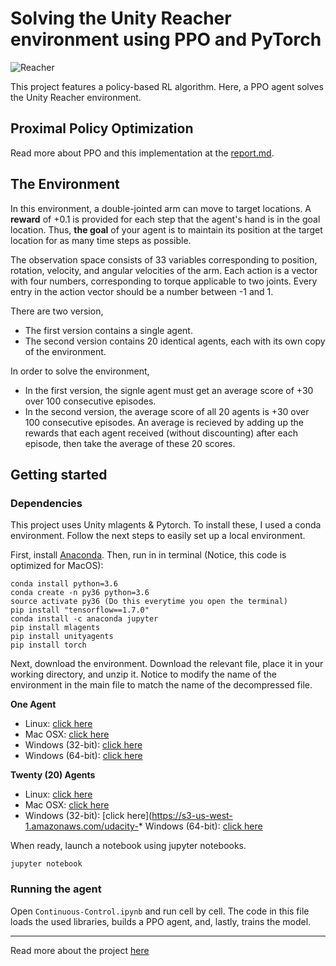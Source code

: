 
# Solving the Unity Reacher environment using PPO and PyTorch

![Reacher](https://github.com/karnigili/ReinforcementLearning/blob/master/Udacity-Deep-RL/PPO/Reacher.gif)

This project features a policy-based RL algorithm. Here, a PPO agent solves the Unity Reacher environment.

## Proximal Policy Optimization 
Read more about PPO and this implementation at the [report.md]().

## The Environment
In this environment, a double-jointed arm can move to target locations. A **reward** of +0.1 is provided for each step that the agent's hand is in the goal location. Thus, **the goal** of your agent is to maintain its position at the target location for as many time steps as possible.

The observation space consists of 33 variables corresponding to position, rotation, velocity, and angular velocities of the arm. Each action is a vector with four numbers, corresponding to torque applicable to two joints. Every entry in the action vector should be a number between -1 and 1.

There are two version, 
* The first version contains a single agent.
* The second version contains 20 identical agents, each with its own copy of the environment. 

In order to solve the environment, 
* In the first version, the signle agent must get an average score of +30 over 100 consecutive episodes.
* In the second version, the average score of all 20 agents is +30 over 100 consecutive episodes. An average is recieved by adding up the rewards that each agent received (without discounting) after each episode, then take the average of these 20 scores.


## Getting started
### Dependencies
This project uses Unity mlagents & Pytorch. To install these, I used a conda environment. Follow the next steps to easily set up a local environment. 

First, install [Anaconda](https://www.anaconda.com/download/). Then, run in in terminal (Notice, this code is optimized for MacOS):
~~~~
conda install python=3.6
conda create -n py36 python=3.6
source activate py36 (Do this everytime you open the terminal)
pip install "tensorflow==1.7.0"
conda install -c anaconda jupyter
pip install mlagents 
pip install unityagents
pip install torch
~~~~

Next, download the environment. Download the relevant file, place it in your working directory, and unzip it. Notice to modify the name of the environment in the main file to match the name of the decompressed file.

**One Agent**

* Linux: [click here](https://s3-us-west-1.amazonaws.com/udacity-drlnd/P2/Reacher/one_agent/Reacher_Linux.zip)
* Mac OSX: [click here](https://s3-us-west-1.amazonaws.com/udacity-drlnd/P2/Reacher/one_agent/Reacher.app.zip)
* Windows (32-bit): [click here](https://s3-us-west-1.amazonaws.com/udacity-drlnd/P2/Reacher/one_agent/Reacher_Windows_x86.zip)
* Windows (64-bit): [click here](https://s3-us-west-1.amazonaws.com/udacity-drlnd/P2/Reacher/one_agent/Reacher_Windows_x86_64.zip)

**Twenty (20) Agents**
* Linux: [click here](https://s3-us-west-1.amazonaws.com/udacity-drlnd/P2/Reacher/Reacher_Linux.zip)
* Mac OSX: [click here](https://s3-us-west-1.amazonaws.com/udacity-drlnd/P2/Reacher/Reacher.app.zip)
* Windows (32-bit): [click here](https://s3-us-west-1.amazonaws.com/udacity-* Windows (64-bit): [click here](https://s3-us-west-1.amazonaws.com/udacity-drlnd/P2/Reacher/Reacher_Windows_x86_64.zip)
    
When ready, launch a notebook using jupyter notebooks. 
~~~~
jupyter notebook
~~~~
### Running the agent
Open `Continuous-Control.ipynb` and run cell by cell. The code in this file loads the used libraries, builds a PPO agent, and, lastly, trains the model. 

______
Read more about the project [here](https://github.com/udacity/deep-reinforcement-learning/tree/master/p2_continuous-control)
